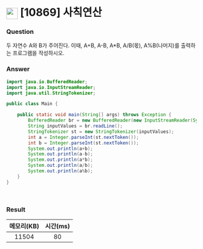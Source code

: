 <h1><img src="https://d2gd6pc034wcta.cloudfront.net/tier/1.svg" width="30" height="30" style="vertical-align: middle;"/> [10869] 사칙연산 </h1>

<h3>Question</h3>
두 자연수 A와 B가 주어진다. 이때, A+B, A-B, A*B, A/B(몫), A%B(나머지)를 출력하는 프로그램을 작성하시오. 

<br>

<h3>Answer</h3>



```java
import java.io.BufferedReader;
import java.io.InputStreamReader;
import java.util.StringTokenizer;

public class Main {

	public static void main(String[] args) throws Exception {
		BufferedReader br = new BufferedReader(new InputStreamReader(System.in));
		String inputValues = br.readLine();
		StringTokenizer st = new StringTokenizer(inputValues);
		int a = Integer.parseInt(st.nextToken());
		int b = Integer.parseInt(st.nextToken());
		System.out.println(a+b);
		System.out.println(a-b);
		System.out.println(a*b);
		System.out.println(a/b);
		System.out.println(a%b);
	}
}

```

<br>

<h3>Result</h3>

|메모리(KB)| 시간(ms)|
|:---:|:---:|
|11504|80|
